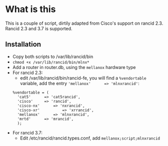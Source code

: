 What is this
===

This is a couple of script, dirtily adapted from Cisco's support on rancid 2.3.
Rancid 2.3 and 3.7 is supported.

Installation
---

- Copy both scripts to /var/lib/rancid/bin
- `chmod +x /var/lib/rancid/bin/mlnx*`
- Add a router in router.db, using the `mellanox` hardware type
- For rancid 2.3:
  - edit /var/lib/rancid/bin/rancid-fe, you will find a `%vendortable` variable, add the entry `'mellanox'      => 'mlnxrancid'`:
  ```
  %vendortable = (
    'cat5'      => 'cat5rancid',
    'cisco'     => 'rancid',
    'cisco-nx'      => 'nxrancid',
    'cisco-xr'          => 'xrrancid',
    'mellanox'      => 'mlnxrancid',
    'mrtd'      => 'mrancid',
    );
- For rancid 3.7:
    - Edit /etc/rancid/rancid.types.conf, add `mellanox;script;mlnxrancid`
